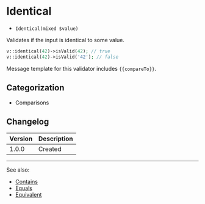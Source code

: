 # Identical

- `Identical(mixed $value)`

Validates if the input is identical to some value.

```php
v::identical(42)->isValid(42); // true
v::identical(42)->isValid('42'); // false
```

Message template for this validator includes `{{compareTo}}`.

## Categorization

- Comparisons

## Changelog

Version | Description
--------|-------------
  1.0.0 | Created

***
See also:

- [Contains](Contains.md)
- [Equals](Equals.md)
- [Equivalent](Equivalent.md)
